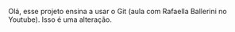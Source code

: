 Olá, esse projeto ensina a usar o Git (aula com Rafaella Ballerini no Youtube).
Isso é uma alteração.